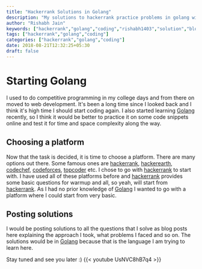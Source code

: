 ```yaml
---
title: "Hackerrank Solutions in Golang"
description: "My solutions to hackerrank practice problems in golang with explantions."
author: "Rishabh Jain"
keywords: ["hackerrank","golang","coding","rishabh1403","solution","blog"]
tags: ["hackerrank","golang","coding"]
categories: ["hackerrank","golang","coding"]
date: 2018-08-21T12:32:25+05:30
draft: false
---
```

<!--My solutions to hackerrank practice problems in golang with explantions.-->
<!--more-->
# Starting Golang
I used to do competitive programming in my college days and from there on moved to web development. It's been a long time since I looked back and I think it's high time I should start coding again. I also started learning [Golang](https://golang.org/) recently, so I think it would be better to practice it on some code snippets online and test it for time and space complexity along the way. 
## Choosing a platform
Now that the task is decided, it is time to choose a platform. There are many options out there. Some famous ones are [hackerrank](https://www.hackerrank.com/), [hackerearth](https://www.hackerearth.com/), [codechef](https://www.codechef.com/), [codeforces](https://codeforces.com/), [topcoder](https://www.topcoder.com/) etc. I chose to go with [hackerrank](https://www.hackerrank.com/) to start with. I have used all of these platforms before and [hackerrank](https://www.hackerrank.com/) provides some basic questions for warmup and all, so yeah, will start from [hackerrank](https://www.hackerrank.com/). As I had no prior knowledge of [Golang](https://golang.org/) I wanted to go with a platform where I could start from very basic.
## Posting solutions
I would be posting solutions to all the questions that I solve as blog posts here explaining the approach I took, what problems I faced and so on. The solutions would be in [Golang](https://golang.org/) because that is the language I am trying to learn here.

Stay tuned and see you later :)
{{< youtube UsNVC8hB7q4 >}}

